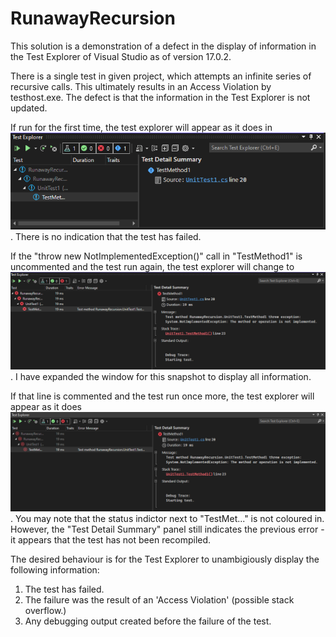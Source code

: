 RunawayRecursion
================

This solution is a demonstration of a defect in the display of information
in the Test Explorer of Visual Studio as of version 17.0.2.

There is a single test in given project, which attempts an infinite series 
of recursive calls. This ultimately results in an Access Violation by
testhost.exe. The defect is that the information in the Test Explorer is
not updated.

If run for the first time, the test explorer will appear as it does in
![this screenshot](img/first-run.png). There is no indication that the
test has failed.

If the "throw new NotImplementedException()" call in "TestMethod1" is
uncommented and the test run again, the test explorer will change to
![this screenshot](img/second-run.png). I have expanded the window for this
snapshot to display all information.

If that line is commented and the test run once more, the test explorer
will appear as it does ![here](img/third-run.png). You may note that the
status indictor next to "TestMet..." is not coloured in. However, the
"Test Detail Summary" panel still indicates the previous error - it appears
that the test has not been recompiled.

The desired behaviour is for the Test Explorer to unambigiously display the
following information:

1. The test has failed.
2. The failure was the result of an 'Access Violation' (possible stack overflow.)
3. Any debugging output created before the failure of the test.
